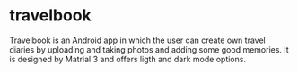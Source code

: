 # travelbook
Travelbook is an Android app in which the user can create own travel diaries by uploading and taking photos and adding some good memories. It is designed by Matrial 3 and offers ligth and dark mode options.
